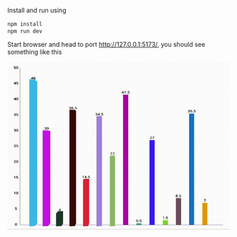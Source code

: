 Install and run using
```
npm install
npm run dev
```
Start browser and head to port http://127.0.0.1:5173/, you should see something like this


![2D Bar Graph](src/example/bar-graph.gif)